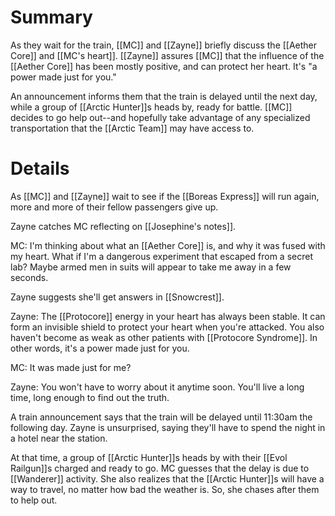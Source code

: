 # Summary

As they wait for the train, [[MC]] and [[Zayne]] briefly discuss the [[Aether Core]] and [[MC's heart]]. [[Zayne]] assures [[MC]] that the influence of the [[Aether Core]] has been mostly positive, and can protect her heart. It's "a power made just for you."

An announcement informs them that the train is delayed until the next day, while a group of [[Arctic Hunter]]s heads by, ready for battle. [[MC]] decides to go help out--and hopefully take advantage of any specialized transportation that the [[Arctic Team]] may have access to.

# Details
As [[MC]] and [[Zayne]] wait to see if the [[Boreas Express]] will run again, more and more of their fellow passengers give up.

Zayne catches MC reflecting on [[Josephine's notes]].

MC: I'm thinking about what an [[Aether Core]] is, and why it was fused with my heart. What if I'm a dangerous experiment that escaped from a secret lab? Maybe armed men in suits will appear to take me away in a few seconds.

Zayne suggests she'll get answers in [[Snowcrest]].

Zayne: The [[Protocore]] energy in your heart has always been stable. It can form an invisible shield to protect your heart when you're attacked. You also haven't become as weak as other patients with [[Protocore Syndrome]]. In other words, it's a power made just for you.

MC: It was made just for me?

Zayne: You won't have to worry about it anytime soon. You'll live a long time, long enough to find out the truth.

A train announcement says that the train will be delayed until 11:30am the following day. Zayne is unsurprised, saying they'll have to spend the night in a hotel near the station.

At that time, a group of [[Arctic Hunter]]s heads by with their [[Evol Railgun]]s charged and ready to go. MC guesses that the delay is due to [[Wanderer]] activity. She also realizes that the [[Arctic Hunter]]s will have a way to travel, no matter how bad the weather is. So, she chases after them to help out.